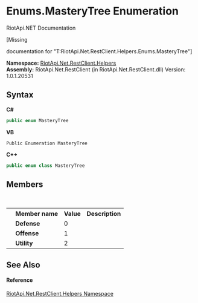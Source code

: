 # Enums.MasteryTree Enumeration
RiotApi.NET Documentation 

\[Missing <summary> documentation for "T:RiotApi.Net.RestClient.Helpers.Enums.MasteryTree"\]

**Namespace:**&nbsp;<a href="462957ad-7f36-13b9-0984-0a2de37ad030">RiotApi.Net.RestClient.Helpers</a><br />**Assembly:**&nbsp;RiotApi.Net.RestClient (in RiotApi.Net.RestClient.dll) Version: 1.0.1.20531

## Syntax

**C#**<br />
``` C#
public enum MasteryTree
```

**VB**<br />
``` VB
Public Enumeration MasteryTree
```

**C++**<br />
``` C++
public enum class MasteryTree
```


## Members
&nbsp;<table><tr><th></th><th>Member name</th><th>Value</th><th>Description</th></tr><tr><td /><td target="F:RiotApi.Net.RestClient.Helpers.Enums.MasteryTree.Defense">**Defense**</td><td>0</td><td /></tr><tr><td /><td target="F:RiotApi.Net.RestClient.Helpers.Enums.MasteryTree.Offense">**Offense**</td><td>1</td><td /></tr><tr><td /><td target="F:RiotApi.Net.RestClient.Helpers.Enums.MasteryTree.Utility">**Utility**</td><td>2</td><td /></tr></table>

## See Also


#### Reference
<a href="462957ad-7f36-13b9-0984-0a2de37ad030">RiotApi.Net.RestClient.Helpers Namespace</a><br />